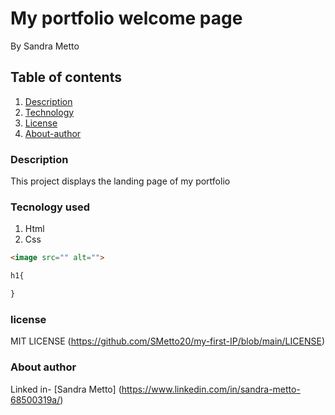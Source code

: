 # My portfolio welcome page
By Sandra Metto
## Table of contents
1. [Description](#description)
2. [Technology](#technology)
3. [License](#License)
4. [About-author](#about-athor)
### Description
This project displays the landing page of my portfolio
### Tecnology used
1. Html
2. Css

```Html 
<image src="" alt="">

```

```css
h1{

}
```
### license
MIT LICENSE (https://github.com/SMetto20/my-first-IP/blob/main/LICENSE)

### About author
Linked in- [Sandra Metto] (https://www.linkedin.com/in/sandra-metto-68500319a/)
